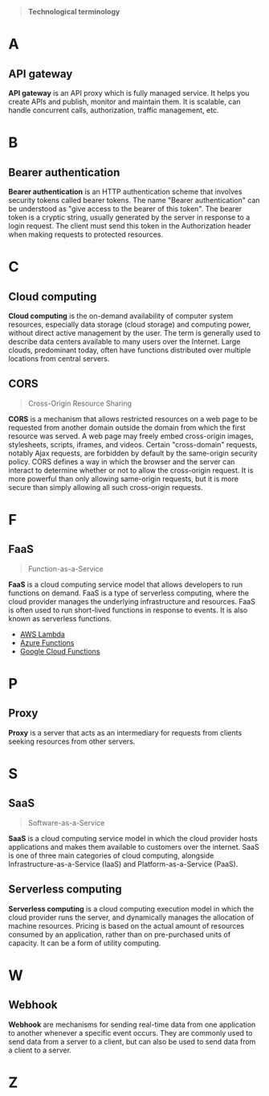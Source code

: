 > **Technological terminology**

# A

## API gateway

**API gateway** is an API proxy which is fully managed service. It helps you create APIs and publish, monitor and maintain them. It is scalable, can handle concurrent calls, authorization, traffic management, etc.

# B

## Bearer authentication

**Bearer authentication** is an HTTP authentication scheme that involves security tokens called bearer tokens. The name "Bearer authentication" can be understood as "give access to the bearer of this token". The bearer token is a cryptic string, usually generated by the server in response to a login request. The client must send this token in the Authorization header when making requests to protected resources.

# C

## Cloud computing

**Cloud computing** is the on-demand availability of computer system resources, especially data storage (cloud storage) and computing power, without direct active management by the user. The term is generally used to describe data centers available to many users over the Internet. Large clouds, predominant today, often have functions distributed over multiple locations from central servers.

## CORS

> Cross-Origin Resource Sharing

**CORS** is a mechanism that allows restricted resources on a web page to be requested from another domain outside the domain from which the first resource was served. A web page may freely embed cross-origin images, stylesheets, scripts, iframes, and videos. Certain "cross-domain" requests, notably Ajax requests, are forbidden by default by the same-origin security policy. CORS defines a way in which the browser and the server can interact to determine whether or not to allow the cross-origin request. It is more powerful than only allowing same-origin requests, but it is more secure than simply allowing all such cross-origin requests.

# F

## FaaS

> Function-as-a-Service

**FaaS** is a cloud computing service model that allows developers to run functions on demand. FaaS is a type of serverless computing, where the cloud provider manages the underlying infrastructure and resources. FaaS is often used to run short-lived functions in response to events. It is also known as serverless functions.

- [AWS Lambda](/doc/resources.md#aws-lambda)
- [Azure Functions](/doc/resources.md#azure-functions)
- [Google Cloud Functions](/doc/resources.md#google-cloud-functions)

# P

## Proxy

**Proxy** is a server that acts as an intermediary for requests from clients seeking resources from other servers.

# S

## SaaS

> Software-as-a-Service

**SaaS** is a cloud computing service model in which the cloud provider hosts applications and makes them available to customers over the internet. SaaS is one of three main categories of cloud computing, alongside Infrastructure-as-a-Service (IaaS) and Platform-as-a-Service (PaaS).

## Serverless computing

**Serverless computing** is a cloud computing execution model in which the cloud provider runs the server, and dynamically manages the allocation of machine resources. Pricing is based on the actual amount of resources consumed by an application, rather than on pre-purchased units of capacity. It can be a form of utility computing.

# W

## Webhook

**Webhook** are mechanisms for sending real-time data from one application to another whenever a specific event occurs. They are commonly used to send data from a server to a client, but can also be used to send data from a client to a server.

# Z
